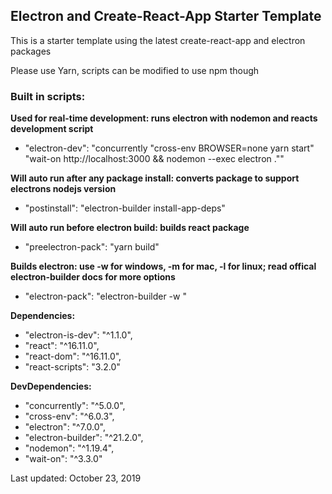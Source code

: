 ## Electron and Create-React-App Starter Template

This is a starter template using the latest create-react-app and electron packages

Please use Yarn, scripts can be modified to use npm though

### Built in scripts:

**Used for real-time development: runs electron with nodemon and reacts development script**
- "electron-dev": "concurrently \"cross-env BROWSER=none yarn start\" \"wait-on http://localhost:3000 && nodemon --exec electron .\""

**Will auto run after any package install: converts package to support electrons nodejs version**
- "postinstall": "electron-builder install-app-deps"

**Will auto run before electron build: builds react package**
- "preelectron-pack": "yarn build"

**Builds electron: use -w for windows, -m for mac, -l for linux; read offical electron-builder docs for more options**
- "electron-pack": "electron-builder -w "

**Dependencies:**
- "electron-is-dev": "^1.1.0",
- "react": "^16.11.0",
- "react-dom": "^16.11.0",
- "react-scripts": "3.2.0"

**DevDependencies:**
- "concurrently": "^5.0.0",
- "cross-env": "^6.0.3",
- "electron": "^7.0.0",
- "electron-builder": "^21.2.0",
- "nodemon": "^1.19.4",
- "wait-on": "^3.3.0"

Last updated: October 23, 2019
